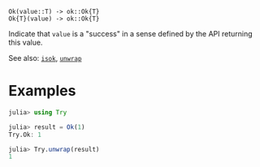     Ok(value::T) -> ok::Ok{T}
    Ok{T}(value) -> ok::Ok{T}

Indicate that `value` is a "success" in a sense defined by the API returning this value.

See also: [`isok`](@ref), [`unwrap`](@ref)

# Examples
```julia
julia> using Try

julia> result = Ok(1)
Try.Ok: 1

julia> Try.unwrap(result)
1
```
